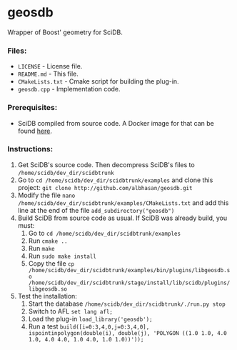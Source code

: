 geosdb
======

Wrapper of Boost' geometry for SciDB.


<h3>Files:</h3>
<ul>
	<li><code>LICENSE</code> - License file.</li>
	<li><code>README.md</code> - This file.</li>
	<li><code>CMakeLists.txt</code> - Cmake script for building the plug-in.</li>
	<li><code>geosdb.cpp</code> - Implementation code.</li>
</ul>

<h3>Prerequisites:</h3>
<ul>
	<li>SciDB compiled from source code. A Docker image for that can be found <a href="http://github.com/albhasan/docker_scidb">here</a>.</li>
</ul>



<h3>Instructions:</h3>
<ol>
	<li>Get SciDB's source code. Then decompress SciDB's files to <code>/home/scidb/dev_dir/scidbtrunk</code></li>
	<li>Go to <code>cd /home/scidb/dev_dir/scidbtrunk/examples</code> and clone this project: <code>git clone http://github.com/albhasan/geosdb.git</code></li>
	<li>Modify the file <code>nano /home/scidb/dev_dir/scidbtrunk/examples/CMakeLists.txt</code> and add this line at the end of the file <code>add_subdirectory("geosdb")</code></li>
	<li>Build SciDB from source code as usual. If SciDB was already build, you must:
		<ol>
			<li>Go to <code>cd /home/scidb/dev_dir/scidbtrunk/examples</code></li>
			<li>Run <code>cmake ..</code></li>
			<li>Run <code>make</code></li>
			<li>Run <code>sudo make install</code></li>
			<li>Copy the file <code>cp /home/scidb/dev_dir/scidbtrunk/examples/bin/plugins/libgeosdb.so /home/scidb/dev_dir/scidbtrunk/stage/install/lib/scidb/plugins/libgeosdb.so</code></li>
		</ol>
	</li>
	<li>Test the installation:
		<ol>
			<li>Start the database <code>/home/scidb/dev_dir/scidbtrunk/./run.py stop</code></li>
			<li>Switch to AFL <code>set lang afl;</code></li>
			<li>Load the plug-in <code>load_library('geosdb');</code></li>
			<li>Run a test <code>build(<val:bool>[i=0:3,4,0,j=0:3,4,0], ispointinpolygon(double(i), double(j), 'POLYGON ((1.0 1.0, 4.0 1.0, 4.0 4.0, 1.0 4.0, 1.0 1.0))'));</code></li>
		</ol>	
	</li>

</ol>



